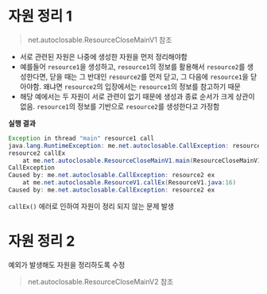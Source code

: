 # 자원 정리 1

> net.autoclosable.ResourceCloseMainV1 참조

- 서로 관련된 자원은 나중에 생성한 자원을 먼저 정리해야함
- 예를들어 `resource1`을 생성하고, `resource1`의 정보를 활용해서 `resource2`를 생성한다면, 닫을 때는 그 반대인 `resource2`를 먼저 닫고, 그 다음에 `resource1`을 닫아야함. 왜냐면 `resource2`의 입장에서는 `resource1`의 정보를 참고하기 때문
- 해당 예에서는 두 자원이 서로 관련이 없기 때문에 생성과 종료 순서가 크게 상관이 없음. `resource1`의 정보를 기반으로 `resource2`를 생성한다고 가정함

**실행 결과**

```java
Exception in thread "main" resource1 call
java.lang.RuntimeException: me.net.autoclosable.CallException: resource2 ex
resource2 callEx
	at me.net.autoclosable.ResourceCloseMainV1.main(ResourceCloseMainV1.java:9)
CallException
Caused by: me.net.autoclosable.CallException: resource2 ex
	at me.net.autoclosable.ResourceV1.callEx(ResourceV1.java:16)
Caused by: me.net.autoclosable.CallException: resource2 ex
```

`callEx()` 에러로 인하여 자원이 정리 되지 않는 문제 발생 

# 자원 정리 2

예외가 발생해도 자원을 정리하도록 수정

> net.autoclosable.ResourceCloseMainV2 참조
 
 
